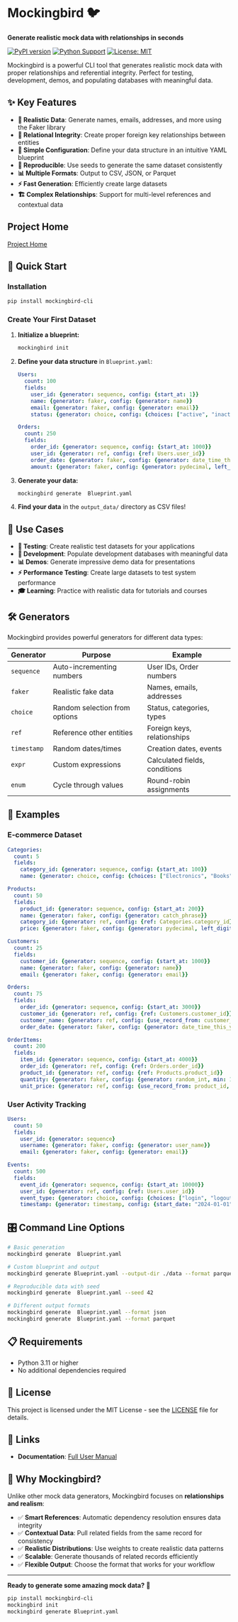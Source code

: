 # Mockingbird 🐦

**Generate realistic mock data with relationships in seconds**

[![PyPI version](https://badge.fury.io/py/mockingbird-cli.svg)](https://badge.fury.io/py/mockingbird-cli)
[![Python Support](https://img.shields.io/pypi/pyversions/mockingbird-cli.svg)](https://pypi.org/project/mockingbird-cli/)
[![License: MIT](https://img.shields.io/badge/License-MIT-yellow.svg)](https://opensource.org/licenses/MIT)

Mockingbird is a powerful CLI tool that generates realistic mock data with proper relationships and referential integrity. Perfect for testing, development, demos, and populating databases with meaningful data.

## ✨ Key Features

- **🎯 Realistic Data**: Generate names, emails, addresses, and more using the Faker library
- **🔗 Relational Integrity**: Create proper foreign key relationships between entities
- **📝 Simple Configuration**: Define your data structure in an intuitive YAML blueprint
- **🎲 Reproducible**: Use seeds to generate the same dataset consistently
- **📊 Multiple Formats**: Output to CSV, JSON, or Parquet
- **⚡ Fast Generation**: Efficiently create large datasets
- **🏗️ Complex Relationships**: Support for multi-level references and contextual data

## Project Home
[Project Home](https://mockingbird.smallapps.in/)

## 🚀 Quick Start

### Installation

```bash
pip install mockingbird-cli
```

### Create Your First Dataset

1. **Initialize a blueprint:**
   ```bash
   mockingbird init
   ```

2. **Define your data structure** in `Blueprint.yaml`:
   ```yaml
   Users:
     count: 100
     fields:
       user_id: {generator: sequence, config: {start_at: 1}}
       name: {generator: faker, config: {generator: name}}
       email: {generator: faker, config: {generator: email}}
       status: {generator: choice, config: {choices: ["active", "inactive"], weights: [0.8, 0.2]}}

   Orders:
     count: 250
     fields:
       order_id: {generator: sequence, config: {start_at: 1000}}
       user_id: {generator: ref, config: {ref: Users.user_id}}
       order_date: {generator: faker, config: {generator: date_time_this_year}}
       amount: {generator: faker, config: {generator: pydecimal, left_digits: 3, right_digits: 2, positive: true}}
   ```

3. **Generate your data:**
   ```bash
   mockingbird generate  Blueprint.yaml
   ```

4. **Find your data** in the `output_data/` directory as CSV files!

## 🎯 Use Cases

- **🧪 Testing**: Create realistic test datasets for your applications
- **🔧 Development**: Populate development databases with meaningful data
- **📊 Demos**: Generate impressive demo data for presentations
- **⚡ Performance Testing**: Create large datasets to test system performance
- **🎓 Learning**: Practice with realistic data for tutorials and courses

## 🛠️ Generators

Mockingbird provides powerful generators for different data types:

| Generator | Purpose | Example |
|-----------|---------|---------|
| `sequence` | Auto-incrementing numbers | User IDs, Order numbers |
| `faker` | Realistic fake data | Names, emails, addresses |
| `choice` | Random selection from options | Status, categories, types |
| `ref` | Reference other entities | Foreign keys, relationships |
| `timestamp` | Random dates/times | Creation dates, events |
| `expr` | Custom expressions | Calculated fields, conditions |
| `enum` | Cycle through values | Round-robin assignments |

## 📖 Examples

### E-commerce Dataset

```yaml
Categories:
  count: 5
  fields:
    category_id: {generator: sequence, config: {start_at: 100}}
    name: {generator: choice, config: {choices: ["Electronics", "Books", "Clothing", "Home", "Sports"]}}

Products:
  count: 50
  fields:
    product_id: {generator: sequence, config: {start_at: 200}}
    name: {generator: faker, config: {generator: catch_phrase}}
    category_id: {generator: ref, config: {ref: Categories.category_id}}
    price: {generator: faker, config: {generator: pydecimal, left_digits: 3, right_digits: 2, positive: true}}

Customers:
  count: 25
  fields:
    customer_id: {generator: sequence, config: {start_at: 1000}}
    name: {generator: faker, config: {generator: name}}
    email: {generator: faker, config: {generator: email}}

Orders:
  count: 75
  fields:
    order_id: {generator: sequence, config: {start_at: 3000}}
    customer_id: {generator: ref, config: {ref: Customers.customer_id}}
    customer_name: {generator: ref, config: {use_record_from: customer_id, field_to_get: name}}
    order_date: {generator: faker, config: {generator: date_time_this_year}}

OrderItems:
  count: 200
  fields:
    item_id: {generator: sequence, config: {start_at: 4000}}
    order_id: {generator: ref, config: {ref: Orders.order_id}}
    product_id: {generator: ref, config: {ref: Products.product_id}}
    quantity: {generator: faker, config: {generator: random_int, min: 1, max: 4}}
    unit_price: {generator: ref, config: {use_record_from: product_id, field_to_get: price}}
```

### User Activity Tracking

```yaml
Users:
  count: 50
  fields:
    user_id: {generator: sequence}
    username: {generator: faker, config: {generator: user_name}}
    email: {generator: faker, config: {generator: email}}

Events:
  count: 500
  fields:
    event_id: {generator: sequence, config: {start_at: 10000}}
    user_id: {generator: ref, config: {ref: Users.user_id}}
    event_type: {generator: choice, config: {choices: ["login", "logout", "view_page", "purchase"]}}
    timestamp: {generator: timestamp, config: {start_date: "2024-01-01", end_date: "2024-12-31"}}
```

## 🎛️ Command Line Options

```bash
# Basic generation
mockingbird generate  Blueprint.yaml

# Custom blueprint and output
mockingbird generate Blueprint.yaml --output-dir ./data --format parquet

# Reproducible data with seed
mockingbird generate  Blueprint.yaml --seed 42

# Different output formats
mockingbird generate  Blueprint.yaml --format json
mockingbird generate  Blueprint.yaml --format parquet
```

## 📋 Requirements

- Python 3.11 or higher
- No additional dependencies required

## 📄 License

This project is licensed under the MIT License - see the [LICENSE](LICENSE) file for details.

## 🔗 Links

- **Documentation**: [Full User Manual](https://mockingbird.smallapps.in/)

## 🎉 Why Mockingbird?

Unlike other mock data generators, Mockingbird focuses on **relationships and realism**:

- ✅ **Smart References**: Automatic dependency resolution ensures data integrity
- ✅ **Contextual Data**: Pull related fields from the same record for consistency
- ✅ **Realistic Distributions**: Use weights to create realistic data patterns
- ✅ **Scalable**: Generate thousands of related records efficiently
- ✅ **Flexible Output**: Choose the format that works for your workflow

---

**Ready to generate some amazing mock data?** 🚀

```bash
pip install mockingbird-cli
mockingbird init
mockingbird generate Blueprint.yaml
```